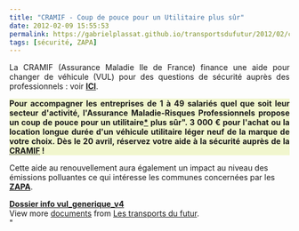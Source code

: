 ```yaml
---
title: "CRAMIF - Coup de pouce pour un Utilitaire plus sûr"
date: 2012-02-09 15:55:53
permalink: https://gabrielplassat.github.io/transportsdufutur/2012/02/cramif-coup-de-pouce-pour-un-utilitaire-plus-sur.html
tags: [sécurité, ZAPA]
---
```


<p style="text-align: justify">La CRAMIF (Assurance Maladie Ile de France) finance une aide pour changer de véhicule (VUL) pour des questions de sécurité auprès des professionnels : voir <a href="http://www.cramif.fr/risques-professionnels/prevention-aide-financiere-simplifiee-afs-utilitaire.php" target="_blank"><strong>ICI</strong></a>.</p> <div id="chapo" style="text-align: justify"> <div style="background: #f1f6ce"><strong>Pour  accompagner les entreprises de 1 à 49 salariés quel que soit leur  secteur d'activité, l'Assurance Maladie-Risques Professionnels propose  un coup de pouce pour un utilitaire<a href=""http://www.cramif.fr/risques-professionnels/prevention-aide-financiere-simplifiee-afs-utilitaire.php#"">*</a> plus sûr". 3 000 € pour l'achat ou la location longue durée d'un véhicule utilitaire léger neuf de la marque de votre choix.</strong><strong> Dès le 20 avril, réservez votre aide à la sécurité auprès de la <acronym title=""Caisse Régionale d'Assurance Maladie d'Ile-de-France"">CRAMIF</acronym> !</strong></div> </div> <p style=""text-align: justify"">Cette aide au renouvellement aura également un impact au niveau des émissions polluantes ce qui intéresse les communes concernées par les <a href=""http://www.developpement-durable.gouv.fr/Comment-fonctionne-une-ZAPA.html"" target=""_blank""><strong>ZAPA</strong></a>. </p>  <!--more-->  <strong style=""margin: 12px 0 4px""><a href=""http://www.slideshare.net/transportsdufutur/dossier-info-vulgeneriquev4"" title=""Dossier info vul_generique_v4"">Dossier info vul_generique_v4</a></strong>           <div id=""__ss_11493720"" style=""width: 477px""> <div style=""padding: 5px 0 12px"">View more <a href=""http://www.slideshare.net/"">documents</a> from <a href=""http://www.slideshare.net/transportsdufutur"">Les transports du futur</a>.</div> </div>"
